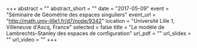 +++
abstract = ""
abstract_short = ""
date = "2017-05-09"
event = "Séminaire de Géométrie des espaces singuliers"
event_url = "http://math.univ-lille1.fr/d7/node/9342"
location = "Université Lille 1, Villeneuve d'Ascq, France"
selected = false
title = "Le modèle de Lambrechts–Stanley des espaces de configuration"
url_pdf = ""
url_slides = ""
url_video = ""
+++

